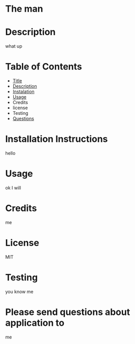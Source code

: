 
# The man

# Description 
what up
# Table of Contents
- [Title](#title)
- [Description](#Description)
- [Instalation](#Installation)
- [Usage](#Usage)
- Credits
- license
- Testing
- [Questions](##Please)

# Installation Instructions
hello

# Usage
ok I will

# Credits
me

# License
MIT

# Testing
you know me

# Please send questions about application to
me
